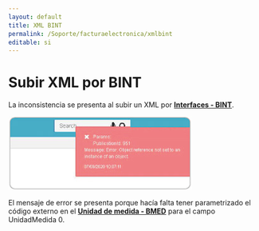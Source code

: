 ```yaml
---
layout: default
title: XML BINT
permalink: /Soporte/facturaelectronica/xmlbint
editable: si
---
```

# Subir XML por BINT  

La inconsistencia se presenta al subir un XML por [**Interfaces - BINT**](http://docs.oasiscom.com/Operacion/utility/barchi/bint).  

![](bint.png)  

El mensaje de error se presenta porque hacía falta tener parametrizado el código externo en el [**Unidad de medida - BMED**](http://docs.oasiscom.com/Operacion/common/bprodu/bmed) para el campo UnidadMedida 0.  


